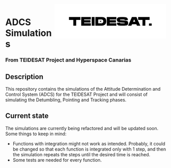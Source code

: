 <img width="350" src="./resources/logo.png" align="right" >

# ADCS Simulations
### From TEIDESAT Project and Hyperspace Canarias

## Description
This repository contains the simulations of the Attitude Determination and Control System (ADCS) for the TEIDESAT Project and will consist of simulating the Detumbling, Pointing and Tracking phases.

## Current state
The simulations are currently being refactored and will be updated soon. Some things to keep in mind:
* Functions with integration might not work as intended. Probably, it could be 
changed so that each function is integrated only with 1 step, and then the simulation 
repeats the steps until the desired time is reached. 
* Some tests are needed for every function.